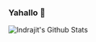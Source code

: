 ### Yahallo 👋

<img align="left" alt="Indrajit's Github Stats" src="https://github-readme-stats.vercel.app/api?username=indraskr9&count_private=true&show_icons=true&include_all_commits=true&theme=tokyonight&hide_border=true" />
